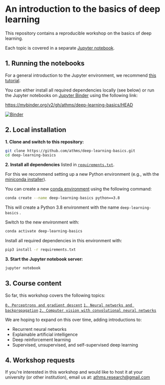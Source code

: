# An introduction to the basics of deep learning

This repository contains a reproducible workshop on the basics of deep learning.

Each topic is covered in a separate [Jupyter notebook](https://jupyter.org).


## 1. Running the notebooks

For a general introduction to the Jupyter environment, we recommend [this tutorial](https://www.dataquest.io/blog/jupyter-notebook-tutorial/).

You can either install all required dependencies locally (see below) or run the Jupyter notebooks on  [Jupyter Binder](https://mybinder.org) using the following link: 

https://mybinder.org/v2/gh/athms/deep-learning-basics/HEAD

[![Binder](https://mybinder.org/badge_logo.svg)](https://mybinder.org/v2/gh/athms/deep-learning-basics/HEAD)


## 2. Local installation

**1. Clone and switch to this repository:**

```bash
git clone https://github.com/athms/deep-learning-basics.git
cd deep-learning-basics
```

**2. Install all dependencies** listed in [`requirements.txt`](requirements.txt). 

For this we recommend setting up a new Python environment (e.g., with the [miniconda installer](https://docs.conda.io/en/latest/miniconda.html)). 

You can create a new [conda environment](https://docs.conda.io/projects/conda/en/latest/user-guide/tasks/manage-environments.html) using the following command:

```bash
conda create --name deep-learning-basics python==3.8
```

This will create a Python 3.8 environment with the name `deep-learning-basics` .

Switch to the new environment with:

```bash
conda activate deep-learning-basics
```

Install all required dependencies in this environment with: 

```bash
pip3 install -r requirements.txt
```

**3. Start the Jupyter notebook server:**

```bash
jupyter notebook
```

## 3. Course content

So far, this workshop covers the following topics:

[`0. Perceptrons and gradient descent`](0-Perceptron-Gradient-Descent.ipynb)
[`1. Neural networks and backpropagation`](1-Neural-Networks-Backpropagation.ipynb)
[`2. Computer vision with convolutional neural networks`](2-Convolutional-Neural-Networks.ipynb)

We are hoping to expand on this over time, adding introductions to: 

- Recurrent neural networks
- Explainable artificial intelligence
- Deep reinforcement learning
- Supervised, unsupervised, and self-supervised deep learning


## 4. Workshop requests

If you're interested in this workshop and would like to host it at your university (or other institution), email us at: athms.research@gmail.com 